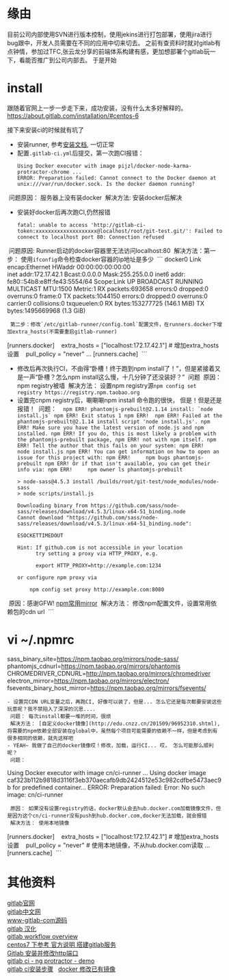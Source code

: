 # 缘由
目前公司内部使用SVN进行版本控制，使用jekins进行打包部署，使用jira进行bug跟中，开发人员需要在不同的应用中切来切去。
之前有查资料时就对gitlab有点钟情，参加过TFC,张云龙分享的前端体系构建有感，更加想部署个gitlab玩一下，看能否推广到公司内部去。
于是开始

# install
跟随着官网上一步一步走下来，成功安装，没有什么太多好解释的。   
https://about.gitlab.com/installation/#centos-6

接下来安装ci的时候就有坑了
- 安装runner, 参考[安装文档](https://docs.gitlab.com/runner/install/linux-repository.html), 一切正常   
- 配置`.gitlab-ci.yml`后提交，第一次跑CI报错：
  ```
  Using Docker executor with image pijzl/docker-node-karma-protractor-chrome ...   
  ERROR: Preparation failed: Cannot connect to the Docker daemon at unix:///var/run/docker.sock. Is the docker daemon running?
  ```
  问题原因： 服务器上没有装docker
  解决方法: 安装docker后解决   
- 安装好docker后再次跑CI,仍然报错
  ```
  fatal: unable to access 'http://gitlab-ci-token:xxxxxxxxxxxxxxxxxxxx@localhost/root/git-test.git/': Failed to connect to localhost port 80: Connection refused
  ```
  问题原因: Runner启动的docker容器里无法访问localhost:80
  解决方法：第一步： 使用`ifconfig`命令检查docker容器的ip地址是多少
  ```
  docker0   Link encap:Ethernet  HWaddr 00:00:00:00:00:00  
          inet addr:172.17.42.1  Bcast:0.0.0.0  Mask:255.255.0.0
          inet6 addr: fe80::54b8:e8ff:fe43:5554/64 Scope:Link
          UP BROADCAST RUNNING MULTICAST  MTU:1500  Metric:1
          RX packets:693658 errors:0 dropped:0 overruns:0 frame:0
          TX packets:1044150 errors:0 dropped:0 overruns:0 carrier:0
          collisions:0 txqueuelen:0 
          RX bytes:153277725 (146.1 MiB)  TX bytes:1495669968 (1.3 GiB)
  ```
  第二步：修改`/etc/gitlab-runner/config.toml`配置文件，在runners.docker下增加extra_hosts(不需要重启gitlab-runner)
  ```
  [runners.docker]
    extra_hosts = ["localhost:172.17.42.1"] # 增加extra_hosts设置
    pull_policy = "never"
    ...
  [runners.cache]
  ```
- 修改后再次执行CI，不由得“卧槽！终于跑到npm install了！”，但是紧接着又是一声“卧槽？怎么npm install这么慢，十几分钟了还没装好？”
  问题
  原因： npm registry被墙
  解决方法： 设置npm registry源`npm config set registry https://registry.npm.taobao.org`
- 设置完cnpm registry后，唰唰唰npm install 命令跑的很快， 但是！但是还是报错！
  问题：
  ```
  npm ERR! phantomjs-prebuilt@2.1.14 install: `node install.js`
  npm ERR! Exit status 1
  npm ERR! 
  npm ERR! Failed at the phantomjs-prebuilt@2.1.14 install script 'node install.js'.
  npm ERR! Make sure you have the latest version of node.js and npm installed.
  npm ERR! If you do, this is most likely a problem with the phantomjs-prebuilt package,
  npm ERR! not with npm itself.
  npm ERR! Tell the author that this fails on your system:
  npm ERR!     node install.js
  npm ERR! You can get information on how to open an issue for this project with:
  npm ERR!     npm bugs phantomjs-prebuilt
  npm ERR! Or if that isn't available, you can get their info via:
  npm ERR!     npm owner ls phantomjs-prebuilt
  ```
  ```
  > node-sass@4.5.3 install /builds/root/git-test/node_modules/node-sass
  > node scripts/install.js

  Downloading binary from https://github.com/sass/node-sass/releases/download/v4.5.3/linux-x64-51_binding.node
  Cannot download "https://github.com/sass/node-sass/releases/download/v4.5.3/linux-x64-51_binding.node": 

  ESOCKETTIMEDOUT

  Hint: If github.com is not accessible in your location
        try setting a proxy via HTTP_PROXY, e.g. 

        export HTTP_PROXY=http://example.com:1234

  or configure npm proxy via

      npm config set proxy http://example.com:8080
  ```
  原因：感谢GFW! [npm常用mirror](https://segmentfault.com/a/1190000004690758)
  解决方法： 修改npm配置文件，设置常用依赖包的cdn url
  ```
  # vi ~/.npmrc
  sass_binary_site=https://npm.taobao.org/mirrors/node-sass/
  phantomjs_cdnurl=https://npm.taobao.org/mirrors/phantomjs
  CHROMEDRIVER_CDNURL=http://npm.taobao.org/mirrors/chromedriver
  electron_mirror=https://npm.taobao.org/mirrors/electron/
  fsevents_binary_host_mirror=https://npm.taobao.org/mirrors/fsevents/
  ```
- 设置完CDN URL变量之后，再跑CI, 好像可以装了，但是... 怎么它还是每次都要安装这些玩意呢？我不禁陷入了深深的沉思....
  问题： 每次install都要一堆的时间，很烦
  解决方法： [自定义docker镜像](http://edu.cnzz.cn/201509/96952310.shtml), 将需要的npm依赖全部安装在global中，虽然每个项目可能需要的依赖不一样，但是考虑到有很多相同的依赖，就先这样吧
- YEAH~ 我做了自己的docker镜像哎！修改，加载，运行CI... 哎， 怎么可能那么顺利呢？
  问题：
  ```
  Using Docker executor with image cn/ci-runner ...
  Using docker image caf323b112b9818d3116f3eb370aecafb9db2424512e53c982cdfbe5473aec9b for predefined container...
  ERROR: Preparation failed: Error: No such image: cn/ci-runner
  ```
  原因： 如果没有设置registry的话，docker默认会去hub.docker.com加载镜像文件，但是因为这个cn/ci-runner没有push到hub.docker.com,docker无法加载，就会报错
  解决方法： 使用本地镜像
  ```
  [runners.docker]
    extra_hosts = ["localhost:172.17.42.1"] # 增加extra_hosts设置
    pull_policy = "never" # 使用本地镜像，不从hub.docker.com读取
    ...
  [runners.cache]
  ```

# 其他资料
[gitlab官网](https://gitlab.com/)   
[gitlab中文网](https://docs.gitlab.com.cn)   
[www-gitlab-com源码](https://gitlab.com/gitlab-com/www-gitlab-com/tree/master)   
[gitlab 汉化](http://www.ywlinux.com/archives/166)   
[gitlab workflow overview](https://www.gitlab.com.cn/2016/10/25/gitlab-workflow-an-overview/)   
[centos7 下参考 官方说明 搭建gitlab服务](https://segmentfault.com/a/1190000008291730)   
[Gitlab 安装并修改http端口](https://low.bi/ubuntu-gitlab/)   
[gitlab ci - ng protractor - demo](https://gitlab.com/planet-innovation/gitlab-ci-angular-webapp)   
[gitlab ci安装步骤](http://www.tuicool.com/articles/iqUzMrq)   
[docker 修改已有镜像](http://edu.cnzz.cn/201509/96952310.shtml)   
